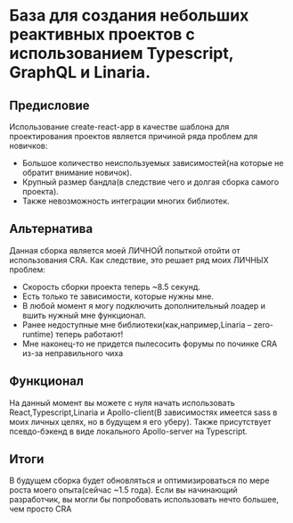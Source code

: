 # База для создания небольших реактивных проектов с использованием Typescript, GraphQL и Linaria.
##  Предисловиe

Использование create-react-app в качестве шаблона для проектирования проектов является причиной ряда проблем для новичков:

- Большое количество неиспользуемых зависимостей(на которые не обратит внимание новичок).
- Крупный размер бандла(в следствие чего и долгая сборка самого проекта).
- Также невозможность интеграции многих библиотек.

## Альтернатива
 Данная сборка является моей ЛИЧНОЙ попыткой отойти от использования CRA. Как следствие, это решает ряд моих ЛИЧНЫХ проблем:
- Скорость сборки проекта теперь ~8.5 секунд.
- Есть только те зависимости, которые нужны мне.
- В любой момент я могу подключить дополнительный лоадер и вшить нужный мне функционал.
- Ранее недоступные мне библиотеки(как,например,Linaria – zero-runtime) теперь работают!
- Мне наконец-то не придется пылесосить форумы по починке CRA из-за неправильного чиха
##  Функционал
На данный момент вы можете с нуля начать использовать React,Typescript,Linaria и Apollo-client(В зависимостях имеется sass в моих личных целях, но в будущем я его уберу).
Также присутствует псевдо-бэкенд в виде локального Apollo-server на Typescript.
##  Итоги
В будущем сборка будет обновляться и оптимизироваться по мере роста моего опыта(сейчас ~1.5 года).
Если вы начинающий разработчик, вы могли бы попробовать использовать нечто большее, чем просто CRA


